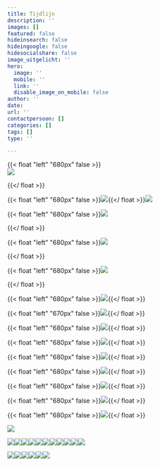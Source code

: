 ```yaml
---
title: Tijdlijn
description: ''
images: []
featured: false
hideinsearch: false
hideingoogle: false
hidesocialshare: false
image_uitgelicht: ''
hero:
  image: ''
  mobile: ''
  link: ''
  disable_image_on_mobile: false
author: ''
date: 
url: ''
contactpersoon: []
categories: []
tags: []
type: ''

---
```

{{< float "left" "680px" false >}}  
![](https://res.cloudinary.com/callvoip/image/upload/v1577777786/JAN_-_Vamos_niong2.png)

{{</ float >}}

{{< float "left" "680px" false >}}[![](https://res.cloudinary.com/callvoip/image/upload/v1577777809/JAN_-_CTI_l2tzxu.png)](https://www.callvoip.nl/voip-cti-koppelen-dat-het-een-lieve-lust-is/ "cti"){{</ float >}}[![](https://res.cloudinary.com/callvoip/image/upload/v1577777953/FEB_-_audio_yvngyn.png)](https://www.callvoip.nl/simmpl-app-uitgelicht-geluid/ "meldteksten")

{{< float "left" "680px" false >}}![](https://res.cloudinary.com/callvoip/image/upload/v1577777972/MRT_-_click_to_dial_gpvitp.png)

{{</ float >}}

{{< float "left" "680px" false >}}![](https://res.cloudinary.com/callvoip/image/upload/v1577777994/MRT_-_Qaller_update_u2b5yc.png)

{{</ float >}}

{{< float "left" "680px" false >}}![](https://res.cloudinary.com/callvoip/image/upload/v1577778188/MRT_-_geuzenet_qaa7wf.png)

{{</ float >}}

{{< float "left" "680px" false >}}[![](https://res.cloudinary.com/callvoip/image/upload/v1577778207/MRT_-_Noordz_yscrpq.png)](https://www.noordz.nl/2019/03/12/branded-we-maken-telefonie-leuk-en-gemakkelijk "Noordz"){{</ float >}}

{{< float "left" "670px" false >}}[![](https://res.cloudinary.com/callvoip/image/upload/v1577778222/APR_-_vamos_2.0_q3eosb.png)](https://mailchi.mp/callvoip/simmpl-april19 "Vamos 2.0"){{</ float >}}

{{< float "left" "680px" false >}}[![](https://res.cloudinary.com/callvoip/image/upload/v1577778232/APR_-_1000_giswbe.png)](https://www.callvoip.nl/click-to-dial-van-nummer-naar-slimme-toepassingen/ "Click-to-Dial"){{</ float >}}

{{< float "left" "680px" false >}}[![](https://res.cloudinary.com/callvoip/image/upload/v1577778254/MEI_-_Dion_ymlaix.png)](https://mailchi.mp/callvoip/simmpl-mei19 "Dion"){{</ float >}}

{{< float "left" "680px" false >}}[![](https://res.cloudinary.com/callvoip/image/upload/v1577778274/JUL_-_Feature_Update_jvnqmf.png)](https://www.simmpl.nl/downloads/Simmpl_feature-update_juli-2019.pdf "UC update"){{</ float >}}

{{< float "left" "680px" false >}}[![](https://res.cloudinary.com/callvoip/image/upload/v1577778307/JUL_-_Bereikbaarheidsmonitore_ahja7c.png)](https://mailchi.mp/callvoip/simmpl-juli19-bereikbaarheid "Bereikbaarheidsmonitor"){{</ float >}}

{{< float "left" "680px" false >}}![](https://res.cloudinary.com/callvoip/image/upload/v1577778324/JUL_-_Multiple_Called_ID_dmgjse.png){{</ float >}}

{{< float "left" "680px" false >}}![](https://res.cloudinary.com/callvoip/image/upload/v1577778338/JUL_-_Update_doorverbinden_ykzfpk.png){{</ float >}}

{{< float "left" "680px" false >}}![](https://res.cloudinary.com/callvoip/image/upload/v1577778350/JUL_Panasonic-certificering_fhwgde.png){{</ float >}}

![](https://res.cloudinary.com/callvoip/image/upload/v1577778360/JUL_-_Tim_v_d_Horst_frllsx.png)

![](https://res.cloudinary.com/callvoip/image/upload/v1577778374/AUG_-_Nieuw_Callvoip_logo_p3lau2.png)[![](https://res.cloudinary.com/callvoip/image/upload/v1577778387/AUG_-_Nieuwe_Website_tdujxs.png)](https://mailchi.mp/callvoip/sep19-nieuwewebsite "Nieuwe website")![](https://res.cloudinary.com/callvoip/image/upload/v1577778399/SEP_-_KPN_ISDN_Stopt_ledlmu.png)![](https://res.cloudinary.com/callvoip/image/upload/v1577778410/SEP_-_Roy_Liezen_qhh40g.png)[![](https://res.cloudinary.com/callvoip/image/upload/v1577778467/SEP_-_Qaller_3.0_khc8ty.png)](https://mailchi.mp/callvoip/sep19-nieuweqaller_callvoipdsl "Qaller 3.0")![](https://res.cloudinary.com/callvoip/image/upload/v1577778485/OKT_-_Tim_2.0_vlnjb3.png)![](https://res.cloudinary.com/callvoip/image/upload/v1577778501/NOV_-_Billboard_yodzkj.png)[![](https://res.cloudinary.com/callvoip/image/upload/v1577778513/NOV_-_Promotiedagen_b6cov8.png)](https://www.callvoip.nl/bezoek-ons-tijdens-de-promotiedagen2019/ "Promotiedagen")![](https://res.cloudinary.com/callvoip/image/upload/v1577778523/NOV_-_Forum_pey5nl.png)[![](https://res.cloudinary.com/callvoip/image/upload/v1577778539/DEC_-_5_mythen_oddbvk.png)](https://www.callvoip.nl/5-mythen-over-voip/ "5 Mythen over VoIP")[![](https://res.cloudinary.com/callvoip/image/upload/v1577778552/DEC_-_Kerst_imcyht.png)](https://www.callvoip.nl/kerst-klant-verhaal-2019/ "Kerstverhaal")

![](https://res.cloudinary.com/callvoip/image/upload/v1577781063/2020_pkajd2.png)![](https://res.cloudinary.com/callvoip/image/upload/v1577778581/2020_-_SIP_Trunk_nkimxv.png)![](https://res.cloudinary.com/callvoip/image/upload/v1577778590/2020_-_waiting_position_ygmsit.png)![](https://res.cloudinary.com/callvoip/image/upload/v1577778604/2020_-_Provisioning_uc3ygd.png)![](https://res.cloudinary.com/callvoip/image/upload/v1577778616/2020_-_call_in_UC_q9jz9b.png)![](https://res.cloudinary.com/callvoip/image/upload/v1577778624/2020_-_2FA_cn4rby.png)